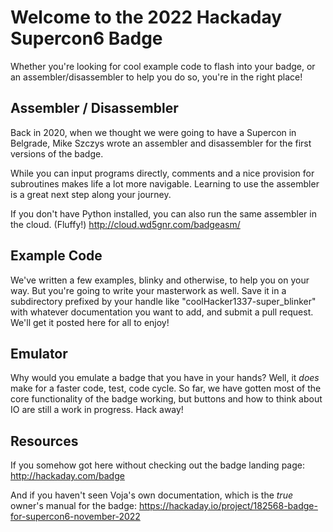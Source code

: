 # Welcome to the 2022 Hackaday Supercon6 Badge

Whether you're looking for cool example code to flash into your badge, or an assembler/disassembler to help you do so, you're in the right place!  

## Assembler / Disassembler

Back in 2020, when we thought we were going to have a Supercon in Belgrade, Mike Szczys wrote an assembler and disassembler for the first versions of the badge.  

While you can input programs directly, comments and a nice provision for subroutines makes life a lot more navigable.  Learning to use the assembler is a great next step along your journey.

If you don't have Python installed, you can also run the same assembler in the cloud.  (Fluffy!)  http://cloud.wd5gnr.com/badgeasm/


## Example Code

We've written a few examples, blinky and otherwise, to help you on your way.  But you're going to write your masterwork as well.  Save it in a subdirectory prefixed by your handle like "coolHacker1337-super_blinker" with whatever documentation you want to add, and submit a pull request.  We'll get it posted here for all to enjoy!  

## Emulator

Why would you emulate a badge that you have in your hands?  Well, it _does_ make for a faster code, test, code cycle.  So far, we have gotten most of the core functionality of the badge working, but buttons and how to think about IO are still a work in progress.  Hack away!

## Resources

If you somehow got here without checking out the badge landing page: http://hackaday.com/badge

And if you haven't seen Voja's own documentation, which is the _true_ owner's manual for the badge: https://hackaday.io/project/182568-badge-for-supercon6-november-2022



